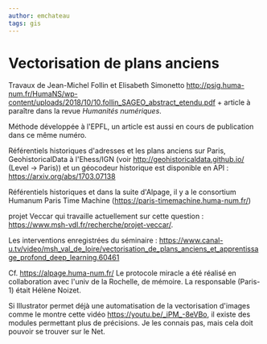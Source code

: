 ```yaml
---
author: emchateau
tags: gis
---
```


# Vectorisation de plans anciens

Travaux de Jean-Michel Follin et Elisabeth Simonetto http://psig.huma-num.fr/HumaNS/wp-content/uploads/2018/10/10.follin_SAGEO_abstract_etendu.pdf + article à paraître dans la revue *Humanités numériques*.

Méthode développée à l'EPFL, un article est aussi en cours de publication dans ce même numéro.

Référentiels historiques d'adresses et les plans anciens sur Paris, GeohistoricalData à l'Ehess/IGN (voir http://geohistoricaldata.github.io/ (Level -> Paris)) et un géocodeur historique est disponible en API : https://arxiv.org/abs/1703.07138

Référentiels historiques et dans la suite d'Alpage, il y a le consortium Humanum Paris Time Machine (https://paris-timemachine.huma-num.fr/)

projet Veccar qui travaille actuellement sur cette question : https://www.msh-vdl.fr/recherche/projet-veccar/.

Les interventions enregistrées du séminaire : https://www.canal-u.tv/video/msh_val_de_loire/vectorisation_de_plans_anciens_et_apprentissage_profond_deep_learning.60461

Cf. https://alpage.huma-num.fr/
Le protocole miracle a été réalisé en collaboration avec l'univ de la Rochelle, de mémoire.
La responsable (Paris-1) était Hélène Noizet.

Si Illustrator permet déjà une automatisation de la vectorisation d'images comme le montre cette vidéo https://youtu.be/_iPM_-8eVBo, il existe des modules permettant plus de précisions.
Je les connais pas, mais cela doit pouvoir se trouver sur le Net.